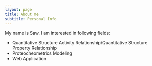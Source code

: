 ```yaml
---
layout: page
title: About me
subtitle: Personal Info
---
```


My name is Saw. I am interested in following fields:

- Quantitative Structure Activity Relationship/Quantitative Structure Property Relationship
- Proteocheometrics Modeling
- Web Application

